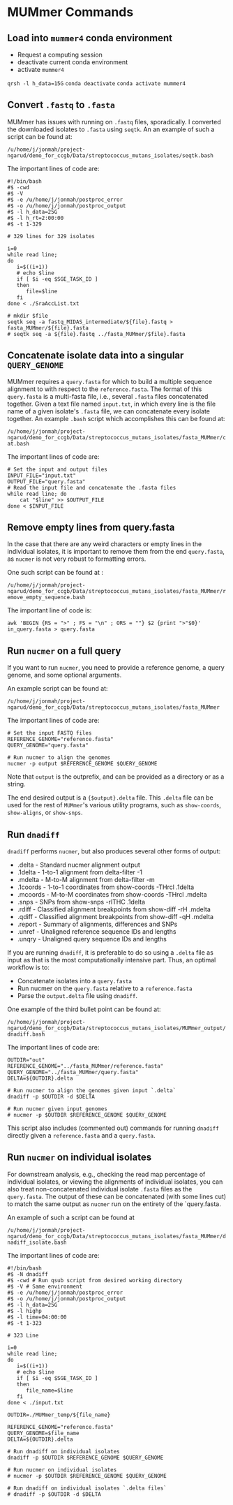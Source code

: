 # MUMmer Commands

## Load into `mummer4` conda environment

* Request a computing session
* deactivate current conda environment
* activate `mummer4`

`qrsh -l h_data=15G`
`conda deactivate`
`conda activate mummer4`

## Convert `.fastq` to `.fasta`

MUMmer has issues with running on `.fastq` files, sporadically.
I converted the downloaded isolates to `.fasta` using `seqtk`.
An an example of such a script can be found at:

`/u/home/j/jonmah/project-ngarud/demo_for_ccgb/Data/streptococcus_mutans_isolates/seqtk.bash`

The important lines of code are:

	#!/bin/bash
	#$ -cwd
	#$ -V
	#$ -e /u/home/j/jonmah/postproc_error
	#$ -o /u/home/j/jonmah/postproc_output
	#$ -l h_data=25G
	#$ -l h_rt=2:00:00
	#$ -t 1-329
	
	# 329 lines for 329 isolates
	
	i=0
	while read line;
	do
	   i=$((i+1))
	   # echo $line
	   if [ $i -eq $SGE_TASK_ID ]
	   then
	      file=$line
	   fi
	done < ./SraAccList.txt
	
	# mkdir $file
	seqtk seq -a fastq_MIDAS_intermediate/${file}.fastq > fasta_MUMmer/${file}.fasta
	# seqtk seq -a ${file}.fastq ../fasta_MUMmer/$file}.fasta

## Concatenate isolate data into a singular `QUERY_GENOME`

MUMmer requires a `query.fasta` for which to build a multiple sequence alignment
to with respect to the `reference.fasta`. The format of this `query.fasta` is
a multi-fasta file, i.e., several `.fasta` files concatenated together.
Given a text file named `input.txt`, in which every line is the file name of
a given isolate's `.fasta` file, we can concatenate every isolate together. An
example `.bash` script which accomplishes this can be found at:

`/u/home/j/jonmah/project-ngarud/demo_for_ccgb/Data/streptococcus_mutans_isolates/fasta_MUMmer/cat.bash`

The important lines of code are:

	# Set the input and output files
	INPUT_FILE="input.txt"
	OUTPUT_FILE="query.fasta"
	# Read the input file and concatenate the .fasta files
	while read line; do
	    cat "$line" >> $OUTPUT_FILE
	done < $INPUT_FILE

## Remove empty lines from query.fasta

In the case that there are any weird characters or empty lines in the individual
isolates, it is important to remove them from the end `query.fasta`, as `nucmer`
is not very robust to formatting errors.

One such script can be found at :

`/u/home/j/jonmah/project-ngarud/demo_for_ccgb/Data/streptococcus_mutans_isolates/fasta_MUMmer/remove_empty_sequence.bash`

The important line of code is:

	awk 'BEGIN {RS = ">" ; FS = "\n" ; ORS = ""} $2 {print ">"$0}' in_query.fasta > query.fasta

## Run `nucmer` on a full query

If you want to run `nucmer`, you need to provide a reference genome, a query
genome, and some optional arguments.

An example script can be found at:

`/u/home/j/jonmah/project-ngarud/demo_for_ccgb/Data/streptococcus_mutans_isolates/fasta_MUMmer`

The important lines of code are:

	# Set the input FASTQ files
	REFERENCE_GENOME="reference.fasta"
	QUERY_GENOME="query.fasta"
	
	# Run nucmer to align the genomes
	nucmer -p output $REFERENCE_GENOME $QUERY_GENOME

Note that `output` is the outprefix, and can be provided as a directory or
as a string.

The end desired output is a `{$output}.delta` file. This `.delta` file can
be used for the rest of `MUMmer`'s various utility programs, such as
`show-coords`, `show-aligns`, or `show-snps`.

## Run `dnadiff`

`dnadiff` performs `nucmer`, but also produces  several other forms of output:
* .delta   - Standard nucmer alignment output
* .1delta  - 1-to-1 alignment from delta-filter -1
* .mdelta  - M-to-M alignment from delta-filter -m
* .1coords - 1-to-1 coordinates from show-coords -THrcl .1delta
* .mcoords - M-to-M coordinates from show-coords -THrcl .mdelta
* .snps    - SNPs from show-snps -rlTHC .1delta
* .rdiff   - Classified alignment breakpoints from show-diff -rH .mdelta
* .qdiff   - Classified alignment breakpoints from show-diff -qH .mdelta
* .report  - Summary of alignments, differences and SNPs
* .unref   - Unaligned reference sequence IDs and lengths
* .unqry   - Unaligned query sequence IDs and lengths

If you are running `dnadiff`, it is preferable to do so using a `.delta` file
as input as that is the most computationally intensive part. Thus, an optimal
workflow is to:
* Concatenate isolates into a `query.fasta`
* Run nucmer on the `query.fasta` relative to a `reference.fasta`
* Parse the `output.delta` file using `dnadiff`.

One example of the third bullet point can be found at:

`/u/home/j/jonmah/project-ngarud/demo_for_ccgb/Data/streptococcus_mutans_isolates/MUMmer_output/dnadiff.bash`

The important lines of code are:

	OUTDIR="out"
	REFERENCE_GENOME="../fasta_MUMmer/reference.fasta"
	QUERY_GENOME="../fasta_MUMmer/query.fasta"
	DELTA=${OUTDIR}.delta
	
	# Run nucmer to align the genomes given input `.delta`
	dnadiff -p $OUTDIR -d $DELTA
	
	# Run nucmer given input genomes
	# nucmer -p $OUTDIR $REFERENCE_GENOME $QUERY_GENOME

This script also includes (commented out) commands for running `dnadiff` directly
given a `reference.fasta` and a `query.fasta`.

## Run `nucmer` on individual isolates

For downstream analysis, e.g., checking the read map percentage of individual
isolates, or viewing the alignments of individual isolates, you can also treat
non-concatenated individual isolate `.fasta` files as the `query.fasta`. The
output of these can be concatenated (with some lines cut) to match the same output
as `nucmer` run on the entirety of the `query.fasta.

An example of such a script can be found at 

`/u/home/j/jonmah/project-ngarud/demo_for_ccgb/Data/streptococcus_mutans_isolates/fasta_MUMmer/dnadiff_isolate.bash`

The important lines of code are:

	#!/bin/bash
	#$ -N dnadiff
	#$ -cwd # Run qsub script from desired working directory
	#$ -V # Same environment
	#$ -e /u/home/j/jonmah/postproc_error
	#$ -o /u/home/j/jonmah/postproc_output
	#$ -l h_data=25G
	#$ -l highp
	#$ -l time=04:00:00
	#$ -t 1-323
	
	# 323 Line
	
	i=0
	while read line;
	do
	   i=$((i+1))
	   # echo $line
	   if [ $i -eq $SGE_TASK_ID ]
	   then
	      file_name=$line
	   fi
	done < ./input.txt
	
	OUTDIR=./MUMmer_temp/${file_name}
	
	REFERENCE_GENOME="reference.fasta"
	QUERY_GENOME=$file_name
	DELTA=${OUTDIR}.delta
	
	# Run dnadiff on individual isolates
	dnadiff -p $OUTDIR $REFERENCE_GENOME $QUERY_GENOME
	
	# Run nucmer on individual isolates
	# nucmer -p $OUTDIR $REFERENCE_GENOME $QUERY_GENOME
	
	# Run dnadiff on individual isolates `.delta files`
	# dnadiff -p $OUTDIR -d $DELTA